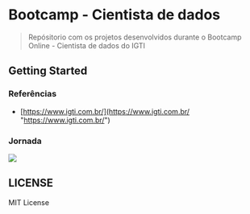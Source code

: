 # Bootcamp - Cientista de dados

> Repósitorio com os projetos desenvolvidos durante o Bootcamp Online - Cientista de dados do IGTI

## Getting Started

### Referências

- [https://www.igti.com.br/](https://www.igti.com.br/ "https://www.igti.com.br/")

### Jornada

[![](https://raw.githubusercontent.com/taiaraujo/igti_bootcamp-cientista_de_dados/master/jornada-bootcamp.png)](https://raw.githubusercontent.com/taiaraujo/igti_bootcamp-cientista_de_dados/master/jornada-bootcamp.png)

## LICENSE
MIT License